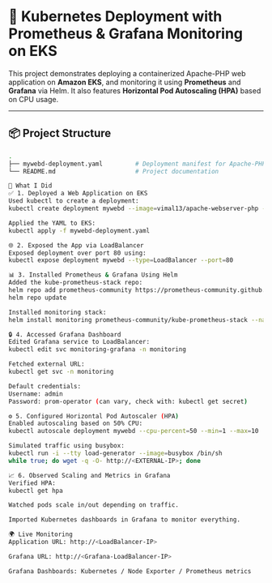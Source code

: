 # 🐳 Kubernetes Deployment with Prometheus & Grafana Monitoring on EKS

This project demonstrates deploying a containerized Apache-PHP web application on **Amazon EKS**, and monitoring it using **Prometheus** and **Grafana** via Helm. It also features **Horizontal Pod Autoscaling (HPA)** based on CPU usage.

---

## 📦 Project Structure

```bash
.
├── mywebd-deployment.yaml         # Deployment manifest for Apache-PHP web server
└── README.md                      # Project documentation

🚀 What I Did
✅ 1. Deployed a Web Application on EKS
Used kubectl to create a deployment:
kubectl create deployment mywebd --image=vimal13/apache-webserver-php --dry-run=client -o yaml > mywebd-deployment.yaml

Applied the YAML to EKS:
kubectl apply -f mywebd-deployment.yaml

🌐 2. Exposed the App via LoadBalancer
Exposed deployment over port 80 using:
kubectl expose deployment mywebd --type=LoadBalancer --port=80

📊 3. Installed Prometheus & Grafana Using Helm
Added the kube-prometheus-stack repo:
helm repo add prometheus-community https://prometheus-community.github.io/helm-charts
helm repo update

Installed monitoring stack:
helm install monitoring prometheus-community/kube-prometheus-stack --namespace monitoring --create-namespace

🔒 4. Accessed Grafana Dashboard
Edited Grafana service to LoadBalancer:
kubectl edit svc monitoring-grafana -n monitoring

Fetched external URL:
kubectl get svc -n monitoring

Default credentials:
Username: admin
Password: prom-operator (can vary, check with: kubectl get secret)

⚙️ 5. Configured Horizontal Pod Autoscaler (HPA)
Enabled autoscaling based on 50% CPU:
kubectl autoscale deployment mywebd --cpu-percent=50 --min=1 --max=10

Simulated traffic using busybox:
kubectl run -i --tty load-generator --image=busybox /bin/sh
while true; do wget -q -O- http://<EXTERNAL-IP>; done

📈 6. Observed Scaling and Metrics in Grafana
Verified HPA:
kubectl get hpa

Watched pods scale in/out depending on traffic.

Imported Kubernetes dashboards in Grafana to monitor everything.

🌍 Live Monitoring
Application URL: http://<LoadBalancer-IP>

Grafana URL: http://<Grafana-LoadBalancer-IP>

Grafana Dashboards: Kubernetes / Node Exporter / Prometheus metrics



